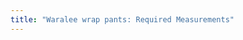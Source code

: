 ```yaml
---
title: "Waralee wrap pants: Required Measurements"
---
```


<PatternMeasurements pattern='waralee' />
